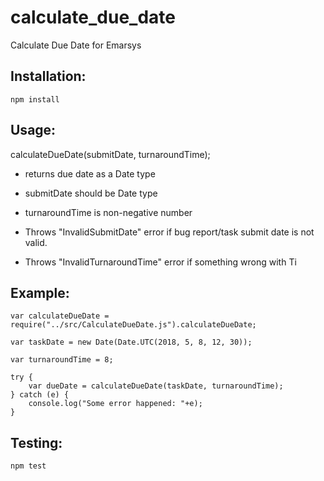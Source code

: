 # calculate_due_date
Calculate Due Date for Emarsys


Installation:
----------------
```
npm install
```

Usage:
----------------

calculateDueDate(submitDate, turnaroundTime);
 - returns due date as a Date type
 - submitDate should be Date type
 - turnaroundTime is non-negative number

 - Throws "InvalidSubmitDate" error if bug report/task submit date is not valid.
 - Throws "InvalidTurnaroundTime" error if something wrong with Ti
 

Example:
----------------
```
var calculateDueDate = require("../src/CalculateDueDate.js").calculateDueDate;

var taskDate = new Date(Date.UTC(2018, 5, 8, 12, 30));

var turnaroundTime = 8;

try {
	var dueDate = calculateDueDate(taskDate, turnaroundTime);
} catch (e) {
	console.log("Some error happened: "+e);
}
```

Testing:
----------------
```
npm test
```